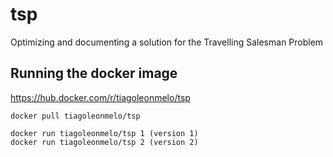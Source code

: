 # tsp
Optimizing and documenting a solution for the Travelling Salesman Problem

## Running the docker image

https://hub.docker.com/r/tiagoleonmelo/tsp

```
docker pull tiagoleonmelo/tsp

docker run tiagoleonmelo/tsp 1 (version 1)  
docker run tiagoleonmelo/tsp 2 (version 2)
```
